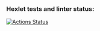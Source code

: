 ### Hexlet tests and linter status:
[![Actions Status](https://github.com/hamsterTears/frontend-project-11/workflows/hexlet-check/badge.svg)](https://github.com/hamsterTears/frontend-project-11/actions)